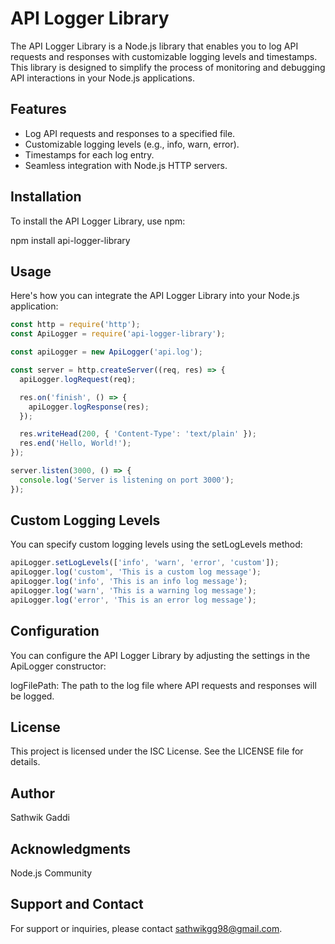 # API Logger Library

The API Logger Library is a Node.js library that enables you to log API requests and responses with customizable logging levels and timestamps. This library is designed to simplify the process of monitoring and debugging API interactions in your Node.js applications.

## Features

- Log API requests and responses to a specified file.
- Customizable logging levels (e.g., info, warn, error).
- Timestamps for each log entry.
- Seamless integration with Node.js HTTP servers.

## Installation

To install the API Logger Library, use npm:

npm install api-logger-library


## Usage

Here's how you can integrate the API Logger Library into your Node.js application:

```javascript
const http = require('http');
const ApiLogger = require('api-logger-library');

const apiLogger = new ApiLogger('api.log');

const server = http.createServer((req, res) => {
  apiLogger.logRequest(req);

  res.on('finish', () => {
    apiLogger.logResponse(res);
  });

  res.writeHead(200, { 'Content-Type': 'text/plain' });
  res.end('Hello, World!');
});

server.listen(3000, () => {
  console.log('Server is listening on port 3000');
}); 
```


## Custom Logging Levels
You can specify custom logging levels using the setLogLevels method:

```javascript
apiLogger.setLogLevels(['info', 'warn', 'error', 'custom']);
apiLogger.log('custom', 'This is a custom log message');
apiLogger.log('info', 'This is an info log message');
apiLogger.log('warn', 'This is a warning log message');
apiLogger.log('error', 'This is an error log message');
```

## Configuration
You can configure the API Logger Library by adjusting the settings in the ApiLogger constructor:

logFilePath: The path to the log file where API requests and responses will be logged.

## License
This project is licensed under the ISC License. See the LICENSE file for details.

## Author
Sathwik Gaddi

## Acknowledgments
Node.js Community

## Support and Contact
For support or inquiries, please contact sathwikgg98@gmail.com.
